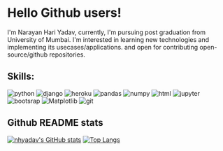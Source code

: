 # Hello Github users!

I'm Narayan Hari Yadav, currently, I'm pursuing post graduation from University of Mumbai. I'm interested in learning new technologies and implementing its usecases/applications. and open for contributing open-source/github repositories.

## Skills:
<a><img src="https://img.shields.io/static/v1?label=3&message=Python&color=red&style=flat&logo=python" alt="python"></a>
<a><img src="https://img.shields.io/static/v1?label=&message=Django&color=red&style=flat&logo=django" alt="django"></a>
<a><img src="https://img.shields.io/static/v1?label=&message=Heroku&color=red&style=flat&logo=heroku" alt="heroku"></a>
<a><img src="https://img.shields.io/static/v1?label=&message=Pandas&color=red&style=flat&logo=pandas" alt="pandas"></a>
<a><img src="https://img.shields.io/static/v1?label=&message=Numpy&color=red&style=flat&logo=numpy" alt="numpy"></a>
<a><img src="https://img.shields.io/static/v1?label=&message=VS code&color=red&style=flat&logo=vs" alt="html"></a>
<a><img src="https://img.shields.io/static/v1?label=&message=jupyter notebook&color=red&style=flat&logo=jupyter" alt="jupyter"></a>
<a><img src="https://img.shields.io/static/v1?label=&message=Bootstrap&color=red&style=flat&logo=bootstrap" alt="bootsrap"></a>
<a><img src="https://img.shields.io/static/v1?label=&message=Matplotlib&color=red&style=flat&logo=matplotlib" alt="Matplotlib"></a>
<a><img src="https://img.shields.io/static/v1?label=&message=Git&color=red&style=flat&logo=git" alt="git"></a>
## Github README stats
[![nhyadav's GitHub stats](https://github-readme-stats.vercel.app/api?username=nhyadav&show_icons=true&theme=radical)](https://github.com/nhyadav/github-readme-stats) [![Top Langs](https://github-readme-stats.vercel.app/api/top-langs/?username=nhyadav&hide=javascript&layout=compact)](https://github.com/nhyadav/github-readme-stats)
